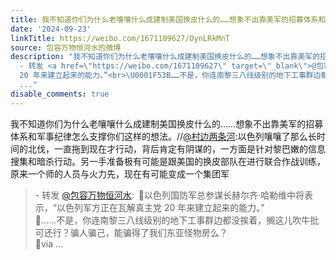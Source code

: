 ```yaml
---
title: 我不知道你们为什么老嚷嚷什么成建制美国换皮什么的……想象不出靠美军的招募体系和军事纪律怎么支撑你们这样的想法。//@村边两条河:以色列嚷嚷了那么长时间的北...
date: '2024-09-23'
linkTitle: https://weibo.com/1671109627/OynLRkMnT
source: 包容万物恒河水的微博
description: "我不知道你们为什么老嚷嚷什么成建制美国换皮什么的……想象不出靠美军的招募体系和军事纪律怎么支撑你们这样的想法。//<a href=\"https://weibo.com/n/%E6%9D%91%E8%BE%B9%E4%B8%A4%E6%9D%A1%E6%B2%B3\">@村边两条河</a>:以色列嚷嚷了那么长时间的北伐，一直拖到现在才行动，背后肯定有阴谋的，一方面是针对黎巴嫩的信息搜集和暗杀行动。另一手准备极有可能是跟美国的换皮部队在进行联合作战训练，原来一个师的人员与火力先，现在有可能变成一个集团军<br><blockquote>
  - 转发 <a href=\"https://weibo.com/1671109627\" target=\"_blank\">@包容万物恒河水</a>: \U0001F53B以色列国防军总参谋长赫尔齐·哈勒维中将表示，“以色列军方正在瓦解真主党
  20 年来建立起来的能力。”<br>\U0001F53B……不是，你连南黎三八线级别的地下工事群边都没挨着，搁这儿吹牛批可还行？骗人骗己，能骗得了我们东亚怪物房么？<br>\U0001F53Bvia
  ..."
disable_comments: true
---
```

我不知道你们为什么老嚷嚷什么成建制美国换皮什么的……想象不出靠美军的招募体系和军事纪律怎么支撑你们这样的想法。//<a href="https://weibo.com/n/%E6%9D%91%E8%BE%B9%E4%B8%A4%E6%9D%A1%E6%B2%B3">@村边两条河</a>:以色列嚷嚷了那么长时间的北伐，一直拖到现在才行动，背后肯定有阴谋的，一方面是针对黎巴嫩的信息搜集和暗杀行动。另一手准备极有可能是跟美国的换皮部队在进行联合作战训练，原来一个师的人员与火力先，现在有可能变成一个集团军<br><blockquote> - 转发 <a href="https://weibo.com/1671109627" target="_blank">@包容万物恒河水</a>: 🔻以色列国防军总参谋长赫尔齐·哈勒维中将表示，“以色列军方正在瓦解真主党 20 年来建立起来的能力。”<br>🔻……不是，你连南黎三八线级别的地下工事群边都没挨着，搁这儿吹牛批可还行？骗人骗己，能骗得了我们东亚怪物房么？<br>🔻via ...